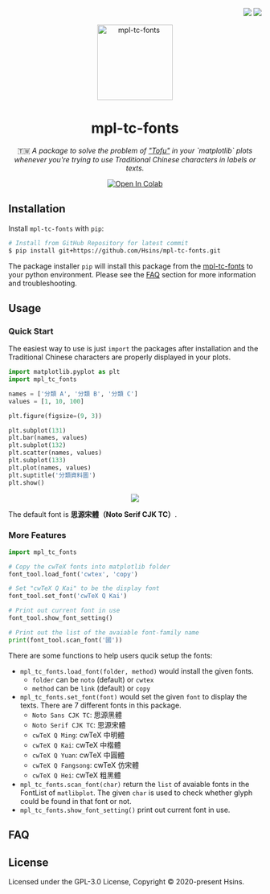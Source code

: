 <div align="right">

  [![](https://flat.badgen.net/pypi/v/mpl-tc-fonts)](https://pypi.org/project/mpl-tc-fonts/)
  [![](https://flat.badgen.net/github/license/Hsins/mpl-tc-fonts)](./LICENSE)

</div>

<div align="center">

<img src="https://i.imgur.com/21O7uhj.png" alt="mpl-tc-fonts" height="150px">

# mpl-tc-fonts

🇹🇼 _A package to solve the problem of ["Tofu"](https://en.wikipedia.org/wiki/Specials_(Unicode_block)) in your `matplotlib` plots whenever you're trying to use Traditional Chinese characters in labels or texts._

[![Open In Colab](https://flat.badgen.net/badge/Demo/Open%20in%20Colab/DB8E34?icon=https://simpleicons.now.sh/jupyter/fff)](https://colab.research.google.com/github/hsins/mpl-tc-fonts/blob/main/examples/examples.ipynb)

</div>

## Installation

Install `mpl-tc-fonts` with `pip`:

```bash
# Install from GitHub Repository for latest commit
$ pip install git+https://github.com/Hsins/mpl-tc-fonts.git
```

The package installer `pip` will install this package from the [
mpl-tc-fonts](https://github.com/Hsins/mpl-tc-fonts) to your python environment. Please see the [FAQ](#faq) section for more information and troubleshooting.

## Usage

### Quick Start

The easiest way to use is just `import` the packages after installation and the Traditional Chinese characters are properly displayed in your plots.

```python
import matplotlib.pyplot as plt
import mpl_tc_fonts

names = ['分類 A', '分類 B', '分類 C']
values = [1, 10, 100]

plt.figure(figsize=(9, 3))

plt.subplot(131)
plt.bar(names, values)
plt.subplot(132)
plt.scatter(names, values)
plt.subplot(133)
plt.plot(names, values)
plt.suptitle('分類資料圖')
plt.show()
```

<p align="center">
  <img src="https://i.imgur.com/cwp1Qz4.png">
</p>

The default font is **思源宋體（Noto Serif CJK TC）**.

### More Features

```python
import mpl_tc_fonts

# Copy the cwTeX fonts into matplotlib folder
font_tool.load_font('cwtex', 'copy')

# Set "cwTeX Q Kai" to be the display font
font_tool.set_font('cwTeX Q Kai')

# Print out current font in use
font_tool.show_font_setting()

# Print out the list of the avaiable font-family name
print(font_tool.scan_font('國'))
```

There are some functions to help users qucik setup the fonts:

- `mpl_tc_fonts.load_font(folder, method)` would install the given fonts.
  - `folder` can be `noto` (default) or `cwtex`
  - `method` can be `link` (default) or `copy`
- `mpl_tc_fonts.set_font(font)` would set the given `font` to display the texts. There are 7 different fonts in this package.
  - `Noto Sans CJK TC`: 思源黑體
  - `Noto Serif CJK TC`: 思源宋體
  - `cwTeX Q Ming`: cwTeX 中明體
  - `cwTeX Q Kai`: cwTeX 中楷體
  - `cwTeX Q Yuan`: cwTeX 中圓體
  - `cwTeX Q Fangsong`: cwTeX 仿宋體
  - `cwTeX Q Hei`: cwTeX 粗黑體
- `mpl_tc_fonts.scan_font(char)` return the `list` of avaiable fonts in the FontList of `matlibplot`. The given `char` is used to check whether glyph could be found in that font or not.
- `mpl_tc_fonts.show_font_setting()` print out current font in use.

## FAQ

## License

Licensed under the GPL-3.0 License, Copyright © 2020-present Hsins.